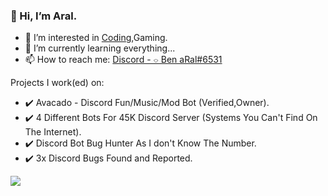 ###  👋 Hi, I’m Aral.
- 👀 I’m interested in [Coding](https://www.youtube.com/watch?v=dQw4w9WgXcQ),Gaming.
- 🌱 I’m currently learning everything...
- 📫 How to reach me: [Discord - ⌔ Ben aRal#6531](https://discord.com/channels/@me/758191763487457322)

Projects I work(ed) on:

- ✔️ Avacado - Discord Fun/Music/Mod Bot (Verified,Owner).
- ✔️ 4 Different Bots For 45K Discord Server (Systems You Can't Find On The Internet).
- ✔️ Discord Bot Bug Hunter As I don't Know The Number.
- ✔️ 3x Discord Bugs Found and Reported.

![](https://komarev.com/ghpvc/?username=Developergoth)
